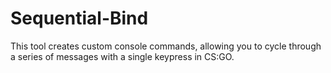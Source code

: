 # Sequential-Bind
This tool creates custom console commands, allowing you to cycle through a series of messages with a single keypress in CS:GO.
